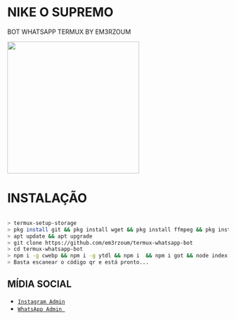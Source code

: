 # NIKE O SUPREMO
BOT WHATSAPP TERMUX BY EM3RZOUM 

<img src="http://img0.reactor.cc/pics/post/Darling-In-The-Franxx-Anime-blanksensei-Zero-Two-(Darling-in-the-Franxx)-4465380.gif" width="300" >



# INSTALAÇÃO 
```bash

> termux-setup-storage
> pkg install git && pkg install wget && pkg install ffmpeg && pkg install nodejs
> apt update && apt upgrade
> git clone https://github.com/em3rzoum/termux-whatsapp-bot
> cd termux-whatsapp-bot
> npm i -g cwebp && npm i -g ytdl && npm i  && npm i got && node index js
> Basta escanear o código qr e está pronto...
```




## MÍDIA SOCIAL

* [`Instagram Admin`](https://www.instagram.com/em3rzoum)
* [`WhatsApp Admin `](https://wa.me/+554291276766)

